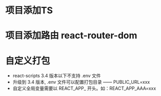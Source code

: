 # 项目添加TS
# 项目添加路由 react-router-dom
# 自定义打包
  - react-scripts 3.4 版本以下不支持 .env 文件
  - 升级到 3.4 版本, .env 文件可以配置打包目录 —— PUBLIC_URL=xxx
  - 自定义全局变量需要以 REACT_APP_ 开头。如：REACT_APP_AAA=xxx